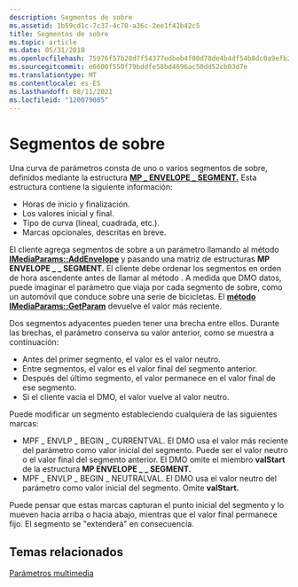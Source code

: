 ```yaml
---
description: Segmentos de sobre
ms.assetid: 1b59cd1c-7c37-4c70-a36c-2ee1f42b42c5
title: Segmentos de sobre
ms.topic: article
ms.date: 05/31/2018
ms.openlocfilehash: 75976f57b28d7f54377edbeb4f00d78de4b4df54b8dc0a9efb2b304c39359329
ms.sourcegitcommit: e6600f550f79bddfe58bd4696ac50dd52cb03d7e
ms.translationtype: MT
ms.contentlocale: es-ES
ms.lasthandoff: 08/11/2021
ms.locfileid: "120079085"
---
```

# <a name="envelope-segments"></a>Segmentos de sobre

Una curva de parámetros consta de uno o varios segmentos de sobre, definidos mediante la estructura [**MP \_ ENVELOPE \_ SEGMENT.**](/previous-versions/windows/desktop/api/Medparam/ns-medparam-mp_envelope_segment) Esta estructura contiene la siguiente información:

-   Horas de inicio y finalización.
-   Los valores inicial y final.
-   Tipo de curva (lineal, cuadrada, etc.).
-   Marcas opcionales, descritas en breve.

El cliente agrega segmentos de sobre a un parámetro llamando al método [**IMediaParams::AddEnvelope**](/previous-versions/windows/desktop/api/Medparam/nf-medparam-imediaparams-addenvelope) y pasando una matriz de estructuras **MP ENVELOPE \_ \_ SEGMENT.** El cliente debe ordenar los segmentos en orden de hora ascendente antes de llamar al método . A medida que DMO datos, puede imaginar el parámetro que viaja por cada segmento de sobre, como un automóvil que conduce sobre una serie de bicicletas. El [**método IMediaParams::GetParam**](/previous-versions/windows/desktop/api/Medparam/nf-medparam-imediaparams-getparam) devuelve el valor más reciente.

Dos segmentos adyacentes pueden tener una brecha entre ellos. Durante las brechas, el parámetro conserva su valor anterior, como se muestra a continuación:

-   Antes del primer segmento, el valor es el valor neutro.
-   Entre segmentos, el valor es el valor final del segmento anterior.
-   Después del último segmento, el valor permanece en el valor final de ese segmento.
-   Si el cliente vacía el DMO, el valor vuelve al valor neutro.

Puede modificar un segmento estableciendo cualquiera de las siguientes marcas:

-   MPF \_ ENVLP \_ BEGIN \_ CURRENTVAL. El DMO usa el valor más reciente del parámetro como valor inicial del segmento. Puede ser el valor neutro o el valor final del segmento anterior. El DMO omite el miembro **valStart** de la estructura **MP ENVELOPE \_ \_ SEGMENT.**
-   MPF \_ ENVLP \_ BEGIN \_ NEUTRALVAL. El DMO usa el valor neutro del parámetro como valor inicial del segmento. Omite **valStart.**

Puede pensar que estas marcas capturan el punto inicial del segmento y lo mueven hacia arriba o hacia abajo, mientras que el valor final permanece fijo. El segmento se "extenderá" en consecuencia.

## <a name="related-topics"></a>Temas relacionados

<dl> <dt>

[Parámetros multimedia](media-parameters.md)
</dt> </dl>

 

 



